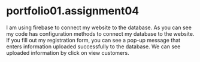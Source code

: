 # portfolio01.assignment04
I am using firebase to connect my website to the database. As you can see my code has configuration methods to connect my database to the website. If you fill out my registration form, you can see a pop-up message that enters information uploaded successfully to the database. We can see uploaded information by click on view customers. 

